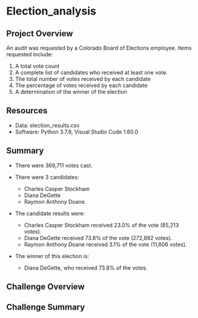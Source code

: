 # Election_analysis

## Project Overview
An audit was requested by a Colorado Board of Elections employee.
Items requested include:
1. A total vote count
2. A complete list of candidates who received at least one vote.
3. The total number of votes received by each candidate
4. The percentage of votes received by each candidate
5. A determination of the winner of the election

## Resources
- Data: election_results.csv
- Software: Python 3.7.6, Visual Studio Code 1.60.0

## Summary
- There were 369,711 votes cast.
- There were 3 candidates: 
  - Charles Casper Stockham
  - Diana DeGette
  - Raymon Anthony Doane.

- The candidate results were:
  - Charles Casper Stockham received 23.0% of the vote (85,213 votes).
  - Diana DeGette received 73.8% of the vote (272,892 votes).
  - Raymon Anthony Doane received 3.1% of the vote (11,606 votes).

- The winner of this election is:
  - Diana DeGette, who received 73.8% of the votes.

## Challenge Overview

## Challenge Summary

